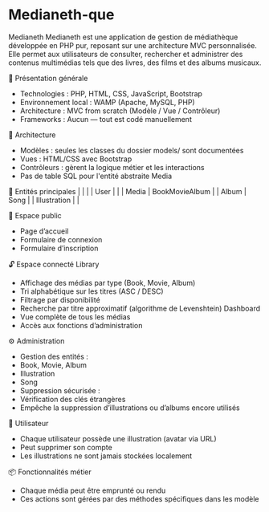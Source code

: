 # Medianeth-que
Medianeth
Medianeth est une application de gestion de médiathèque développée en PHP pur, reposant sur une architecture MVC personnalisée. Elle permet aux utilisateurs de consulter, rechercher et administrer des contenus multimédias tels que des livres, des films et des albums musicaux.

🧠 Présentation générale
- Technologies : PHP, HTML, CSS, JavaScript, Bootstrap
- Environnement local : WAMP (Apache, MySQL, PHP)
- Architecture : MVC from scratch (Modèle / Vue / Contrôleur)
- Frameworks : Aucun — tout est codé manuellement

🧱 Architecture
- Modèles : seules les classes du dossier models/ sont documentées
- Vues : HTML/CSS avec Bootstrap
- Contrôleurs : gèrent la logique métier et les interactions
- Pas de table SQL pour l'entité abstraite Media

🧩 Entités principales
|  |  | 
| User |  | 
| Media | BookMovieAlbum | 
| Album | Song | 
| Illustration |  | 



🔐 Espace public
- Page d’accueil
- Formulaire de connexion
- Formulaire d’inscription

🔓 Espace connecté
Library
- Affichage des médias par type (Book, Movie, Album)
- Tri alphabétique sur les titres (ASC / DESC)
- Filtrage par disponibilité
- Recherche par titre approximatif (algorithme de Levenshtein)
Dashboard
- Vue complète de tous les médias
- Accès aux fonctions d’administration

⚙️ Administration
- Gestion des entités :
- Book, Movie, Album
- Illustration
- Song
- Suppression sécurisée :
- Vérification des clés étrangères
- Empêche la suppression d’illustrations ou d’albums encore utilisés

👤 Utilisateur
- Chaque utilisateur possède une illustration (avatar via URL)
- Peut supprimer son compte
- Les illustrations ne sont jamais stockées localement

📦 Fonctionnalités métier
- Chaque média peut être emprunté ou rendu
- Ces actions sont gérées par des méthodes spécifiques dans les modèle
